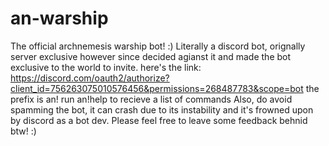 # an-warship
The official archnemesis warship bot! :)
Literally a discord bot, orignally server exclusive however since decided agianst it and made the bot exclusive to the world to invite. 
here's the link:
https://discord.com/oauth2/authorize?client_id=756263075010576456&permissions=268487783&scope=bot
the prefix is an!
run an!help to recieve a list of commands
Also, do avoid spamming the bot, it can crash due to its instability and it's frowned upon by discord as a bot dev. 
Please feel free to leave some feedback behnid btw! :)
